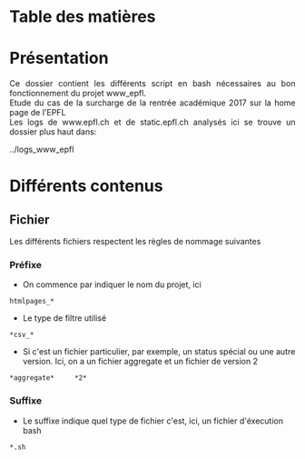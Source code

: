 # Table des matières


# Présentation

<p align="justify">
Ce dossier contient les différents script en bash nécessaires au bon fonctionnement du projet www_epfl.<br>
Etude du cas de la surcharge de la rentrée académique 2017 sur la home page de l'EPFL<br>
Les logs de www.epfl.ch et de static.epfl.ch analysés ici se trouve un dossier plus haut dans:

../logs_www_epfl

</p>

# Différents contenus

## Fichier

Les différents fichiers respectent les règles de nommage suivantes

### Préfixe

* On commence par indiquer le nom du projet, ici
```
htmlpages_*
```

* Le type de filtre utilisé
```
*csv_*
```

* Si c'est un fichier particulier, par exemple, un status spécial ou une autre version. Ici, on a un fichier aggregate et un fichier
de version 2
```
*aggregate*     *2*
```

### Suffixe

* Le suffixe indique quel type de fichier c'est, ici, un fichier d'éxecution bash
```
*.sh
```
